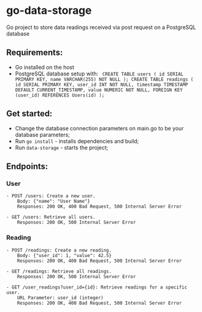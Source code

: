 # go-data-storage

Go project to store data readings received via post request on a PostgreSQL database

## Requirements:

- Go installed on the host
- PostgreSQL database setup with:
  `  CREATE TABLE users (
      id SERIAL PRIMARY KEY,
      name VARCHAR(255) NOT NULL
  );
  CREATE TABLE readings (
      id SERIAL PRIMARY KEY,
      user_id INT NOT NULL,
      timestamp TIMESTAMP DEFAULT CURRENT_TIMESTAMP,
      value NUMERIC NOT NULL,
      FOREIGN KEY (user_id) REFERENCES Users(id)
  );
 `

## Get started:

- Change the database connection parameters on main.go to be your database parameters;
- Run `go install` - installs dependencies and build;
- Run `data-storage` - starts the project;

## Endpoints:

### User

    - POST /users: Create a new user.
        Body: {"name": "User Name"}
        Responses: 200 OK, 400 Bad Request, 500 Internal Server Error

    - GET /users: Retrieve all users.
        Responses: 200 OK, 500 Internal Server Error

### Reading

    - POST /readings: Create a new reading.
        Body: {"user_id": 1, "value": 42.5}
        Responses: 200 OK, 400 Bad Request, 500 Internal Server Error

    - GET /readings: Retrieve all readings.
        Responses: 200 OK, 500 Internal Server Error

    - GET /user_readings?user_id={id}: Retrieve readings for a specific user.
        URL Parameter: user_id (integer)
        Responses: 200 OK, 400 Bad Request, 500 Internal Server Error
